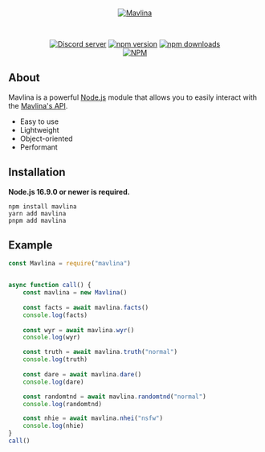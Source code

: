 <div align="center">
	<br/>
	<p>
    <a href="https://mavlina-api.sazgal.repl.co/"><img src="https://images-ext-1.discordapp.net/external/RUpxoXQFufqZ1zj-7k1dwBW10DlyOxfmUAdlNMnHTQc/%3Fsize%3D2048/https/cdn.discordapp.com/avatars/893227445489127444/4a38b1d21fa9fe04fcb9b467ab5dfbcd.png?width=100&height=100"  alt="Mavlina" /></a>
    </p>
    <br/>
    
<p>
    
<a href="https://discord.gg/KCfmGuM27e"><img src="https://img.shields.io/discord/810116763639087124?color=5865F2&logo=discord&logoColor=white" alt="Discord server" /></a>
		<a href="https://www.npmjs.com/package/mavlina"><img src="https://img.shields.io/npm/v/mavlina.svg?maxAge=3600" alt="npm version" /></a>
		<a href="https://www.npmjs.com/package/mavlina"><img src="https://img.shields.io/npm/dt/mavlina.svg?maxAge=3600" alt="npm downloads" /></a>
        <br/>
        [![NPM](https://nodei.co/npm/mavlina.png)](https://nodei.co/npm/mavlina/)
	</p>

</div>


## About

Mavlina is a powerful [Node.js](https://nodejs.org) module that allows you to easily interact with the
[Mavlina's API](https://discord.com/developers/docs/intro).

- Easy to use
- Lightweight
- Object-oriented
- Performant

## Installation

**Node.js 16.9.0 or newer is required.**

```sh-session
npm install mavlina
yarn add mavlina
pnpm add mavlina
```

## Example
```js
const Mavlina = require("mavlina")


async function call() {
    const mavlina = new Mavlina()
    
    const facts = await mavlina.facts()
    console.log(facts)
    
    const wyr = await mavlina.wyr()
    console.log(wyr)

    const truth = await mavlina.truth("normal")
    console.log(truth)
    
    const dare = await mavlina.dare()
    console.log(dare)

    const randomtnd = await mavlina.randomtnd("normal")
    console.log(randomtnd)

    const nhie = await mavlina.nhei("nsfw")
    console.log(nhie)
}
call()
```
